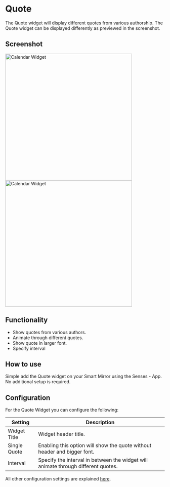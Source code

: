 # Quote

The Quote widget will display different quotes from various authorship. The Quote widget can be displayed differently as previewed in the screenshot.

## Screenshot

<div class="image-wrapper">
  <img class="widget-image" src="/images/widgets/quote-1.png" alt="Calendar Widget" width="400"/>
  <img class="widget-image" src="/images/widgets/quote-2.png" alt="Calendar Widget" width="400"/>
</div>

## Functionality

- Show quotes from various authors.
- Animate through different quotes.
- Show quote in larger font.
- Specify interval

## How to use

Simple add the Quote widget on your Smart Mirror using the Senses - App. No additional setup is required. 

## Configuration

For the Quote Widget you can configure the following: 

| Setting | Description |
| ----------- | ----------- |
| Widget Title | Widget header title. |
| Single Quote | Enabling this option will show the quote without header and bigger font. |
| Interval | Specify the interval in between the widget will animate through different quotes. |

All other configuration settings are explained [here](/widgets/introduction.html#default-widget-configuration-options).
